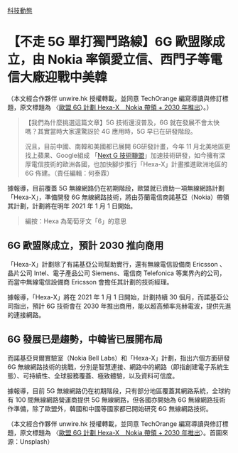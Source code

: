 [科技動態](https://buzzorange.com/techorange/category/uncategorized/)

# 【不走 5G 單打獨鬥路線】6G 歐盟隊成立，由 Nokia 率領愛立信、西門子等電信大廠迎戰中美韓

（本文經合作夥伴 unwire.hk 授權轉載，並同意 TechOrange 編寫導讀與修訂標題，原文標題為 〈[歐盟 6G 計劃 Hexa-X　Nokia 帶領 + 2030 年推出](https://unwire.hk/2020/12/08/hexa-x-nokia/mobile-phone/)〉。）

> 【我們為什麼挑選這篇文章】5G 技術還沒普及，6G 就在發展不會太快嗎？其實當時大家還驚訝於 4G 應用時，5G 早已在研發階段。
> 
> 況且，目前中國、南韓和美國都已展開 6G研發計畫，今年 11 月北美地區更找上蘋果、Google組成 「[Next G 技術聯盟](https://buzzorange.com/techorange/2020/11/16/6g-next-g-alliance/)」加速技術研發，如今擁有深厚電信技術的歐洲各國，也加快腳步推行「Hexa-X」計畫推進歐洲地區的 6G 佈建。（責任編輯：何泰霖）

據報導，目前覆蓋 5G 無線網路仍在初期階段，歐盟就已資助一項無線網路計劃「Hexa-X」，準備開發 6G 無線網路技術，將由芬蘭電信商諾基亞（Nokia）帶領其計劃，計劃將在明年 2021 年 1 月 1 日開始。

> 編按：Hexa 為葡萄牙文「6」的意思

## 6G 歐盟隊成立，預計 2030 推向商用

「Hexa-X」計劃除了有諾基亞公司幫助實行，還有無線電信設備商 Ericsson 、 晶片公司 Intel、電子產品公司 Siemens、電信商 Telefonica 等業界內的公司，而當中無線電信設備商 Ericsson 會擔任其計劃的技術經理。

據報導，「Hexa-X」將在 2021 年 1 月 1 日開始，計劃持續 30 個月，而諾基亞公司指出，預計 6G 技術會在 2030 年推出商用，能以超高頻率兆赫電波，提供先進的連接網路。

## 6G 發展已是趨勢，中韓皆已展開布局

而諾基亞貝爾實驗室（Nokia Bell Labs）和「Hexa-X」計劃，指出六個方面研發 6G 無線網路技術的挑戰，分別是智慧連接、網路中的網路（即指創建電子系統生態）、可持續性、全球服務覆蓋、極致體驗，以及資料可信度。

據報導，目前 5G 無線網路仍在初期階段，只有部分地區覆蓋其網路系統，全球約有 100 間無線網路營運商提供 5G 無線網路，但各國亦開始為 6G 無線網路技術作準備，除了歐盟外，韓國和中國等國家都已開始研究 6G 無線網路技術。

（本文經合作夥伴 unwire.hk 授權轉載，並同意 TechOrange 編寫導讀與修訂標題，原文標題為 〈[歐盟 6G 計劃 Hexa-X　Nokia 帶領 + 2030 年推出](https://unwire.hk/2020/12/08/hexa-x-nokia/mobile-phone/)〉。首圖來源：Unsplash）